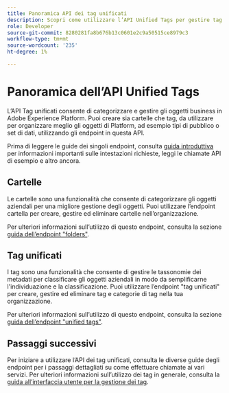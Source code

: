 ```yaml
---
title: Panoramica API dei tag unificati
description: Scopri come utilizzare l’API Unified Tags per gestire tag e cartelle unificate in Adobe Experience Platform.
role: Developer
source-git-commit: 8280281fa8b676b13c0601e2c9a50515ce8979c3
workflow-type: tm+mt
source-wordcount: '235'
ht-degree: 1%

---
```



# Panoramica dell’API Unified Tags

L’API Tag unificati consente di categorizzare e gestire gli oggetti business in Adobe Experience Platform. Puoi creare sia cartelle che tag, da utilizzare per organizzare meglio gli oggetti di Platform, ad esempio tipi di pubblico o set di dati, utilizzando gli endpoint in questa API.

Prima di leggere le guide dei singoli endpoint, consulta [guida introduttiva](./getting-started.md) per informazioni importanti sulle intestazioni richieste, leggi le chiamate API di esempio e altro ancora.

## Cartelle

Le cartelle sono una funzionalità che consente di categorizzare gli oggetti aziendali per una migliore gestione degli oggetti. Puoi utilizzare l’endpoint cartella per creare, gestire ed eliminare cartelle nell’organizzazione.

Per ulteriori informazioni sull’utilizzo di questo endpoint, consulta la sezione [guida dell’endpoint &quot;folders&quot;](./folders.md).

## Tag unificati

I tag sono una funzionalità che consente di gestire le tassonomie dei metadati per classificare gli oggetti aziendali in modo da semplificarne l&#39;individuazione e la classificazione. Puoi utilizzare l’endpoint &quot;tag unificati&quot; per creare, gestire ed eliminare tag e categorie di tag nella tua organizzazione.

Per ulteriori informazioni sull’utilizzo di questo endpoint, consulta la sezione [guida dell’endpoint &quot;unified tags&quot;](./tags.md).

## Passaggi successivi

Per iniziare a utilizzare l’API dei tag unificati, consulta le diverse guide degli endpoint per i passaggi dettagliati su come effettuare chiamate ai vari servizi. Per ulteriori informazioni sull’utilizzo dei tag in generale, consulta la [guida all’interfaccia utente per la gestione dei tag](../ui/managing-tags.md).
